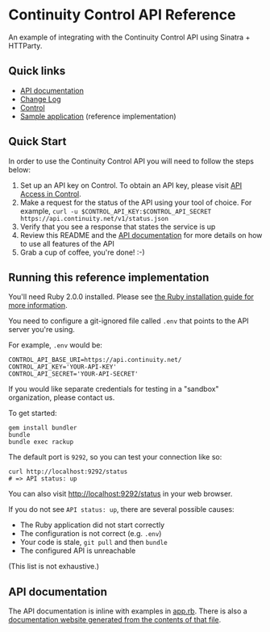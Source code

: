 # Continuity Control API Reference

An example of integrating with the Continuity Control API using Sinatra + HTTParty.

## Quick links

* [API documentation][api_docs]
* [Change Log](ChangeLog)
* [Control](https://control.continuity.net)
* [Sample application](https://control-api-reference.herokuapp.com/) (reference implementation)

## Quick Start

In order to use the Continuity Control API you will need to follow the steps below:

  1. Set up an API key on Control. To obtain an API key, please visit [API Access in Control](https://control.continuity.net/settings/api_users).
  2. Make a request for the status of the API using your tool of choice. For example, `curl -u $CONTROL_API_KEY:$CONTROL_API_SECRET https://api.continuity.net/v1/status.json`
  3. Verify that you see a response that states the service is up
  4. Review this README and the [API documentation][api_docs] for more details on how to use all features of the API
  5. Grab a cup of coffee, you're done! :-)

## Running this reference implementation

You'll need Ruby 2.0.0 installed. Please see [the Ruby installation guide for more information](https://www.ruby-lang.org/en/downloads/).

You need to configure a git-ignored file called `.env` that points to the API server you're using.

For example, `.env` would be:

    CONTROL_API_BASE_URI=https://api.continuity.net/
    CONTROL_API_KEY='YOUR-API-KEY'
    CONTROL_API_SECRET='YOUR-API-SECRET'

If you would like separate credentials for testing in a "sandbox" organization, please contact us.

To get started:

    gem install bundler
    bundle
    bundle exec rackup

The default port is `9292`, so you can test your connection like so:

    curl http://localhost:9292/status
    # => API status: up

You can also visit [http://localhost:9292/status](http://localhost:9292/status) in your web browser.

If you do not see `API status: up`, there are several possible causes:

  * The Ruby application did not start correctly
  * The configuration is not correct (e.g. `.env`)
  * Your code is stale, `git pull` and then `bundle`
  * The configured API is unreachable

(This list is not exhaustive.)

## API documentation

The API documentation is inline with examples in [app.rb](app.rb).  There is also a [documentation website generated from the contents of that file][api_docs].

  [api_docs]: http://continuitycontrol.github.io/control_api_reference/
